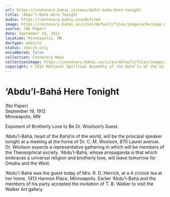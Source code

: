 ```yaml
---
url: https://centenary.bahai.us/news/abdul-baha-here-tonight
title: ‘Abdu’l-Bahá Here Tonight
audio: https://centenary.bahai.usundefined
image: https://centenary.bahai.us/sites/default/files/imagecache/page-main-image/images/press_clippings/19120919%2C%28No%20paper%20given%29%2CAbdul%20Baha%20Here%20Tonight.png
source: (No Paper)
date: September 19, 1912
location: Minneapolis, MN
doctype: website
status: search-only
encumbered: false
collection: Centenary News
collectionImage: https://centenary.bahai.us/sites/default/files/imagecache/theme-image/main_image/abdulbaha-overview-small_0.jpg
copyright: © 2011 National Spiritual Assembly of the Bahá’ís of the United States
---
```



# ‘Abdu’l-Bahá Here Tonight

(No Paper)  
September 19, 1912  
Minneapolis, MN  



Exponent of Brotherly Love to Be Dr. Woolson’s Guest.

‘Abdu’l-Bahá, head of the Bahá’ís of the world, will be the principal speaker tonight at a meeting at the home of Dr. C. M. Woolson, 870 Laurel avenue. Dr. Woolson expects a representative gathering in which will be members of the Theosophical society. ‘Abdu’l-Bahá, whose propaganda is that which embraces a universal religion and brotherly love, will leave tomorrow for Omaha and the West.

‘Abdu’l-Bahá was the guest today of Mrs. R. D. Herrick, at a 4 o’clock tea at her home, 1413 Harmon Place, Minneapolis. Earlier ‘Abdu’l-Bahá and the members of his party accepted the invitation of T. B. Walker to visit the Walker Art gallery.